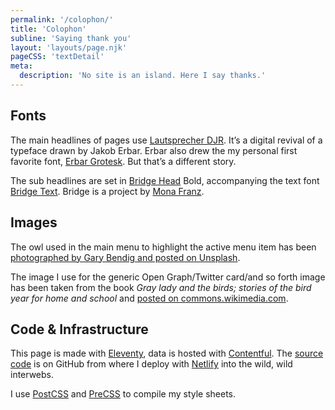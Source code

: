 ```yaml
---
permalink: '/colophon/'
title: 'Colophon'
subline: 'Saying thank you'
layout: 'layouts/page.njk'
pageCSS: 'textDetail'
meta:
  description: 'No site is an island. Here I say thanks.'
---
```


## Fonts

The main headlines of pages use [Lautsprecher DJR](https://djr.com/notes/lautsprecher-djr-font-of-the-month/). It’s a digital revival of a typeface drawn by Jakob Erbar. Erbar also drew the my personal first favorite font, [Erbar Grotesk](https://fontsinuse.com/typefaces/7923/erbar-grotesk). But that’s a different story.

The sub headlines are set in [Bridge Head](https://www.typemates.com/fonts/bridge-head) Bold, accompanying the text font [Bridge Text](https://www.typemates.com/fonts/bridge-text). Bridge is a project by [Mona Franz](http://www.monafranz.de/portfolio/).

## Images

The owl used in the main menu to highlight the active menu item has been [photographed by Gary Bendig and posted on Unsplash](https://unsplash.com/photos/E3XUdw2ohd4).

The image I use for the generic Open Graph/Twitter card/and so forth image has been taken from the book <cite>Gray lady and the birds; stories of the bird year for home and school</cite> and [posted on commons.wikimedia.com](<https://commons.wikimedia.org/wiki/File:Gray_lady_and_the_birds;_stories_of_the_bird_year_for_home_and_school_(1907)_(14752496571).jpg>).

<!-- The owl of books in use on the overview page is used with kind permission from [Redmer Hoekstra](https://www.redmerhoekstra.nl/). -->

## Code & Infrastructure

This page is made with [Eleventy](https://www.11ty.dev), data is hosted with [Contentful](https://www.contentful.com/). The [source code](https://github.com/ovlb/home-11ty) is on GitHub from where I deploy with [Netlify](https://www.netlify.com) into the wild, wild interwebs.

I use [PostCSS](https://postcss.org/) and [PreCSS](https://github.com/jonathantneal/precss) to compile my style sheets.
